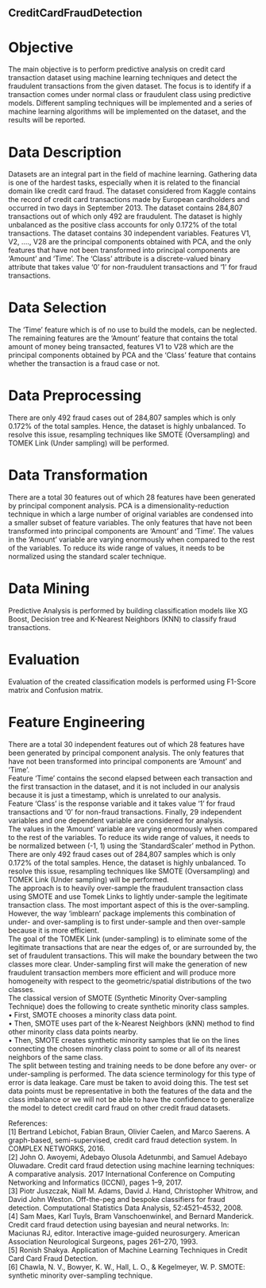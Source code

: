 ## CreditCardFraudDetection


#  Objective
The main objective is to perform predictive analysis on credit card transaction dataset using machine learning techniques and detect the fraudulent transactions from the given dataset. The focus is to identify if a transaction comes under normal class or fraudulent class using predictive models. Different sampling techniques will be implemented and a series of machine learning algorithms will be implemented on the dataset, and the results will be reported.

#  Data Description
Datasets are an integral part in the field of machine learning. Gathering data is one of the hardest tasks, especially when it is related to the financial domain like credit card fraud. The dataset considered from Kaggle contains the record of credit card transactions made by European cardholders and occurred in two days in September 2013. The dataset contains 284,807 transactions out of which only 492 are fraudulent. The dataset is highly unbalanced as the positive class accounts for only 0.172% of the total transactions.
The dataset contains 30 independent variables. Features V1, V2, …., V28 are the principal components obtained with PCA, and the only features that have not been transformed into principal components are ‘Amount’ and ‘Time’. The ‘Class’ attribute is a discrete-valued binary attribute that takes value ‘0’ for non-fraudulent transactions and ‘1’ for fraud transactions.

#  Data Selection
The ‘Time’ feature which is of no use to build the models, can be neglected. The remaining features are the ‘Amount’ feature that contains the total amount of money being transacted, features V1 to V28 which are the principal components obtained by PCA and the ‘Class’ feature that contains whether the transaction is a fraud case or not.

#  Data Preprocessing
There are only 492 fraud cases out of 284,807 samples which is only 0.172% of the total samples. Hence, the dataset is highly unbalanced. To resolve this issue, resampling techniques like SMOTE (Oversampling) and TOMEK Link (Under sampling) will be performed.

#  Data Transformation
There are a total 30 features out of which 28 features have been generated by principal component analysis. PCA is a dimensionality-reduction technique in which a large number of original variables are condensed into a smaller subset of feature variables. The only features that have not been transformed into principal components are ‘Amount’ and ‘Time’.
The values in the ‘Amount’ variable are varying enormously when compared to the rest of the variables. To reduce its wide range of values, it needs to be normalized using the standard scaler technique.

#  Data Mining
Predictive Analysis is performed by building classification models like XG Boost, Decision tree and K-Nearest Neighbors (KNN) to classify fraud transactions.

#  Evaluation
Evaluation of the created classification models is performed using F1-Score matrix and Confusion matrix.

#  Feature Engineering
There are a total 30 independent features out of which 28 features have been generated by principal component analysis. The only features that have not been transformed into principal components are ‘Amount’ and ‘Time’.    
Feature ‘Time’ contains the second elapsed between each transaction and the first transaction in the dataset, and it is not included in our analysis because it is just a timestamp, which is unrelated to our analysis.   
Feature ‘Class’ is the response variable and it takes value ‘1’ for fraud transactions and ‘0’ for non-fraud transactions. Finally, 29 independent variables and one dependent variable are considered for analysis.   
The values in the ‘Amount’ variable are varying enormously when compared to the rest of the variables. To reduce its wide range of values, it needs to be normalized between (-1, 1) using the ‘StandardScaler’ method in Python.   
There are only 492 fraud cases out of 284,807 samples which is only 0.172% of the total samples. Hence, the dataset is highly unbalanced. To resolve this issue, resampling techniques like SMOTE (Oversampling) and TOMEK Link (Under sampling) will be performed.   
The approach is to heavily over-sample the fraudulent transaction class using SMOTE and use Tomek Links to lightly under-sample the legitimate transaction class. The most important aspect of this is the over-sampling. However, the way ‘imblearn’ package implements this combination of under- and over-sampling is to first under-sample and then over-sample because it is more efficient.   
The goal of the TOMEK Link (under-sampling) is to eliminate some of the legitimate transactions that are near the edges of, or are surrounded by, the set of fraudulent transactions. This will make the boundary between the two classes more clear. Under-sampling first will make the generation of new fraudulent transaction members more efficient and will produce more homogeneity with respect to the geometric/spatial distributions of the two classes.   
The classical version of SMOTE (Synthetic Minority Over-sampling Technique) does the following to create synthetic minority class samples.   
•	First, SMOTE chooses a minority class data point.   
•	Then, SMOTE uses part of the k-Nearest Neighbors (kNN) method to find other minority class data points nearby.   
•	Then, SMOTE creates synthetic minority samples that lie on the lines connecting the chosen minority class point to some or all of its nearest neighbors of the same class.   
The split between testing and training needs to be done before any over- or under-sampling is performed. The data science terminology for this type of error is data leakage.    Care must be taken to avoid doing this. The test set data points must be representative in both the features of the data and the class imbalance or we will not be able to have the confidence to generalize the model to detect credit card fraud on other credit fraud datasets.   



References:    
[1] Bertrand Lebichot, Fabian Braun, Olivier Caelen, and Marco Saerens. A graph-based, semi-supervised, credit card fraud detection system. In COMPLEX NETWORKS, 2016.   
[2] John O. Awoyemi, Adebayo Olusola Adetunmbi, and Samuel Adebayo Oluwadare. Credit card fraud detection using machine learning techniques: A comparative analysis. 2017 International Conference on Computing Networking and Informatics (ICCNI), pages 1–9, 2017.   
[3] Piotr Juszczak, Niall M. Adams, David J. Hand, Christopher Whitrow, and David John Weston. Off-the-peg and bespoke classifiers for fraud detection. Computational Statistics Data Analysis, 52:4521–4532, 2008.   
[4] Sam Maes, Karl Tuyls, Bram Vanschoenwinkel, and Bernard Manderick. Credit card fraud detection using bayesian and neural networks. In: Maciunas RJ, editor. Interactive image-guided neurosurgery. American Association Neurological Surgeons, pages 261–270, 1993.   
[5] Ronish Shakya. Application of Machine Learning Techniques in Credit Card Card Fraud Detection.   
[6] Chawla, N. V., Bowyer, K. W., Hall, L. O., & Kegelmeyer, W. P. SMOTE: synthetic minority over-sampling technique.   
